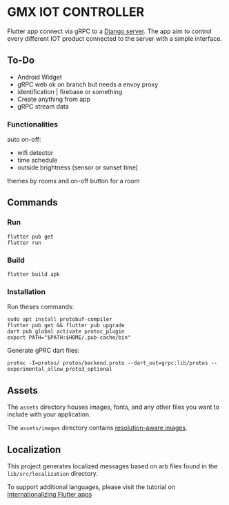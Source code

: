 # GMX IOT CONTROLLER

Flutter app connect via gRPC to a [Django server](https://github.com/xaviave/iot_controller_backend).
The app aim to control every different IOT product connected to the server with a simple interface.

## To-Do

- Android Widget
- gRPC web ok on branch but needs a envoy proxy
- identification | firebase or something
- Create anything from app
- gRPC stream data

### Functionalities

auto on-off:
- wifi detector
- time schedule
- outside brightness (sensor or sunset time)

themes by rooms and on-off button for a room

## Commands

### Run

    flutter pub get
    flutter run

### Build

    flutter build apk

### Installation

Run theses commands:

    sudo apt install protobuf-compiler
    flutter pub get && flutter pub upgrade
    dart pub global activate protoc_plugin
    export PATH="$PATH:$HOME/.pub-cache/bin"

Generate gPRC dart files:

    protoc -I=protos/ protos/backend.proto --dart_out=grpc:lib/protos --experimental_allow_proto3_optional

## Assets

The `assets` directory houses images, fonts, and any other files you want to
include with your application.

The `assets/images` directory contains [resolution-aware
images](https://flutter.dev/docs/development/ui/assets-and-images#resolution-aware).

## Localization

This project generates localized messages based on arb files found in
the `lib/src/localization` directory.

To support additional languages, please visit the tutorial on
[Internationalizing Flutter
apps](https://flutter.dev/docs/development/accessibility-and-localization/internationalization)
